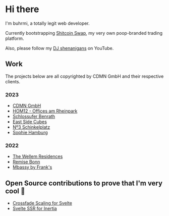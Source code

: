 # Hi there

I'm buhrmi, a totally legit web developer.

Currently bootstrapping [Shitcoin Swap](https://www.shitcoinswap.com), my very own poop-branded trading platform.

Also, please follow my [DJ shenanigans](https://youtube.com/@buhrmitv) on YouTube.

## Work

The projects below are all copyrighted by CDMN GmbH and their respective clients.

### 2023

- [CDMN GmbH](https://cdmn.de)
- [HOM12 - Offices am Rheinpark](https://www.hom12.de)
- [Schlossufer Benrath](https://www.schlossufer-benrath.de)
- [East Side Cubes](https://www.east-side-cubes.de)
- [Nº3 Schinkelplatz](https://no3-schinkelplatz.cdmn.de/en)
- [Sophie Hamburg](https://sophie.hamburg)

### 2022

- [The Wellem Residences](https://www.thewellemresidences.com)
- [Remise Bonn](https://www.remise-bonn.de)
- [Mbassy by Frank's](https://www.mbassybyfranks.com)

## Open Source contributions to prove that I'm very cool 🫠

- [Crossfade Scaling for Svelte](https://github.com/sveltejs/svelte/pull/3175)
- [Svelte SSR for Inertia](https://github.com/inertiajs/inertia/pull/1349)

